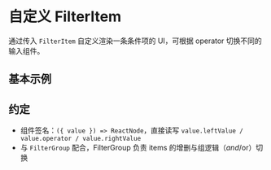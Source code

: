 # 自定义 FilterItem

通过传入 `FilterItem` 自定义渲染一条条件项的 UI，可根据 operator 切换不同的输入组件。

## 基本示例

<code src="./demos/custom-filter-item-basic.tsx" defaultShowCode={false}></code>

## 约定

- 组件签名：`({ value }) => ReactNode`，直接读写 `value.leftValue / value.operator / value.rightValue`
- 与 `FilterGroup` 配合，FilterGroup 负责 items 的增删与组逻辑（$and/$or）切换
